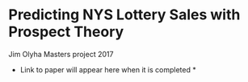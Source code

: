 # Predicting NYS Lottery Sales with Prospect Theory
Jim Olyha Masters project 2017

* Link to paper will appear here when it is completed *
